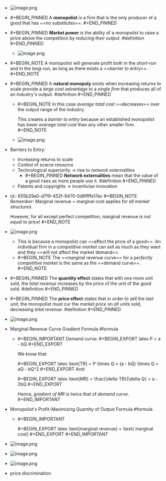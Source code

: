 - ![image.png](../assets/image_1700472257568_0.png)
- #+BEGIN_PINNED
  A **monopolist** is a firm that is the only producer of a good that has ==no substitutes==.
  #+END_PINNED
- #+BEGIN_PINNED
  **Market power** is the ability of a *monopolist* to raise a price above the competition by *reducing their output*. #definition 
  #+END_PINNED
	- ![image.png](../assets/image_1700472500365_0.png)
- #+BEGIN_NOTE
  A monopolist will generate profit both in the *short-run* and in the *long-run*, as long as there exists a ==barrier to entry==.
  #+END_NOTE
- #+BEGIN_PINNED
  A **natural monopoly** exists when increasing returns to scale provide a *large cost advantage* to a *single firm* that produces all of an industry's output. #definition 
  #+END_PINNED
	- #+BEGIN_NOTE
	  In this case *average total cost* ==decreases== over the output range of the industry.
	  
	  This creates a *barrier to entry* because an established monopolist has *lower average total cost* than any other smaller firm.
	  #+END_NOTE
	- ![image.png](../assets/image_1700472860795_0.png)
- Barriers to Entry:
	- Increasing returns to scale
	- Control of scarce resource
	- Technological superiority -> rise to *network externalities*
		- #+BEGIN_PINNED
		  **Network externalities** mean that the value of a good rises as more people use it. #definition 
		  #+END_PINNED
	- Patents and copyrights -> incentivise innovation
- id:: 655b29a0-d7f9-452f-9470-5d6ffffe17ec
  #+BEGIN_NOTE
  *Remember:* Marginal revenue = marginal cost applies for *all market structures*.
  
  However, for all except perfect competition, marginal revenue is *not equal to* price!
  #+END_NOTE
- ![image.png](../assets/image_1700473494227_0.png)
	- This is because a monopolist can ==affect the price of a good==. An individual firm in a *competitive market* can sell as much as they want and they ==will not affect the market demand==.
	- #+BEGIN_NOTE
	  The ==marginal revenue curve== for a *perfectly competitive market* is the same as the ==demand curve==.
	  #+END_NOTE
- #+BEGIN_PINNED
  The **quantity effect** states that with one more unit sold, the *total revenue* increases by the price of the unit of the good sold. #definition 
  #+END_PINNED
- #+BEGIN_PINNED
  The **price effect** states that in order to sell the *last unit*, the monopolist must cur the *market price* on *all* units sold, decreasing *total revenue*. #definition 
  #+END_PINNED
- ![image.png](../assets/image_1700473828082_0.png)
- Marginal Revenue Curve Gradient Formula #formula
	- #+BEGIN_IMPORTANT
	  Demand curve:
	  #+BEGIN_EXPORT latex
	  P = a - bQ
	  #+END_EXPORT
	  
	  We know that:
	  
	  #+BEGIN_EXPORT latex
	  \text{TR} = P \times Q = (a - bQ) \times Q = aQ - bQ^2
	  #+END_EXPORT 
	  And:
	  
	  #+BEGIN_EXPORT latex
	  \text{MR} = \frac{\delta TR}{\delta Q} = a - 2bQ
	  #+END_EXPORT 
	  
	  Hence, *gradient of MR* is twice that of *demand curve*.
	  #+END_IMPORTANT
- Monopolist's Profit-Maximizing Quantity of Output Formula #formula
	- #+BEGIN_IMPORTANT
	  
	  #+BEGIN_EXPORT latex
	  \text{marginal revenue} = \text{ marginal cost}
	  #+END_EXPORT 
	  #+END_IMPORTANT
- ![image.png](../assets/image_1700474404350_0.png)
- ![image.png](../assets/image_1701072649015_0.png)
- ![image.png](../assets/image_1701073652367_0.png)
- price discrimination